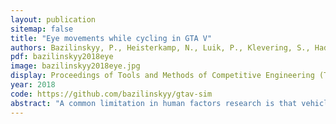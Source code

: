 ```yaml
---
layout: publication
sitemap: false
title: "Eye movements while cycling in GTA V"
authors: Bazilinskyy, P., Heisterkamp, N., Luik, P., Klevering, S., Haddou, A., Zult, M., Dialynas, G., Dodou, D., De Winter, J. C. F.
pdf: bazilinskyy2018eye
image: bazilinskyy2018eye.jpg
display: Proceedings of Tools and Methods of Competitive Engineering (TMCE). Las Palmas de Gran Canaria, Spain
year: 2018
code: https://github.com/bazilinskyy/gtav-sim
abstract: "A common limitation in human factors research is that vehicle simulators often lack perceptual fidelity. Video games, on the other hand, are becoming increasingly realistic and may be a promising tool for simulator-based human factors research. In this work, we explored whether an off-the-shelf video game is suitable for research purposes. We used Grand Theft Auto (GTA) V combined with a Smart Eye DR120 eye tracker to measure eye movements of participants cycling in hazardous traffic situations. Twenty-seven participants encountered various situations that are representative of urban cycling, such as intersection crossings, a car leaving a parking spot in front of the cyclist, and the opening of a car door in front of the cyclist. Data of participants' gaze on the computer monitor as recorded by the eye tracker were translated into 3D coordinates in the virtual world, as well as into semantic information regarding the objects that the participant was focusing on. We conclude that GTA V allows for the collection of useful data for human factors research."
---
```

